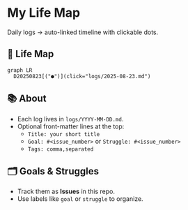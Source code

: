 # My Life Map

Daily logs → auto-linked timeline with clickable dots.

## 📍 Life Map

<!-- LIFE_MAP_START -->
```mermaid
graph LR
  D20250823[("●")](click="logs/2025-08-23.md")
```
<!-- LIFE_MAP_END -->

## 📚 About
- Each log lives in `logs/YYYY-MM-DD.md`.
- Optional front-matter lines at the top:
  - `Title: your short title`
  - `Goal: #<issue_number>` or `Struggle: #<issue_number>`
  - `Tags: comma,separated`

## 🗂️ Goals & Struggles
- Track them as **Issues** in this repo.
- Use labels like `goal` or `struggle` to organize.
